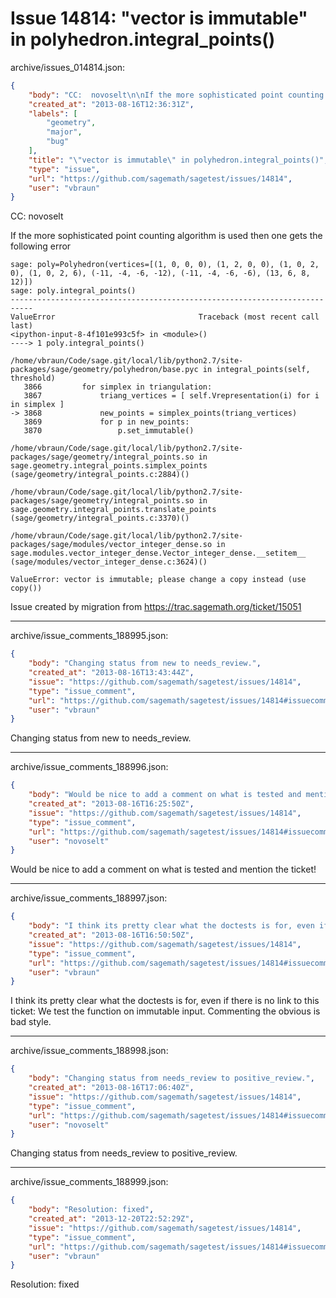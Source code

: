 # Issue 14814: "vector is immutable" in polyhedron.integral_points()

archive/issues_014814.json:
```json
{
    "body": "CC:  novoselt\n\nIf the more sophisticated point counting algorithm is used then one gets the following error\n\n```\nsage: poly=Polyhedron(vertices=[(1, 0, 0, 0), (1, 2, 0, 0), (1, 0, 2, 0), (1, 0, 2, 6), (-11, -4, -6, -12), (-11, -4, -6, -6), (13, 6, 8, 12)])\nsage: poly.integral_points()\n---------------------------------------------------------------------------\nValueError                                Traceback (most recent call last)\n<ipython-input-8-4f101e993c5f> in <module>()\n----> 1 poly.integral_points()\n\n/home/vbraun/Code/sage.git/local/lib/python2.7/site-packages/sage/geometry/polyhedron/base.pyc in integral_points(self, threshold)\n   3866         for simplex in triangulation:\n   3867             triang_vertices = [ self.Vrepresentation(i) for i in simplex ]\n-> 3868             new_points = simplex_points(triang_vertices)\n   3869             for p in new_points:\n   3870                 p.set_immutable()\n\n/home/vbraun/Code/sage.git/local/lib/python2.7/site-packages/sage/geometry/integral_points.so in sage.geometry.integral_points.simplex_points (sage/geometry/integral_points.c:2884)()\n\n/home/vbraun/Code/sage.git/local/lib/python2.7/site-packages/sage/geometry/integral_points.so in sage.geometry.integral_points.translate_points (sage/geometry/integral_points.c:3370)()\n\n/home/vbraun/Code/sage.git/local/lib/python2.7/site-packages/sage/modules/vector_integer_dense.so in sage.modules.vector_integer_dense.Vector_integer_dense.__setitem__ (sage/modules/vector_integer_dense.c:3624)()\n\nValueError: vector is immutable; please change a copy instead (use copy())\n```\n\n\nIssue created by migration from https://trac.sagemath.org/ticket/15051\n\n",
    "created_at": "2013-08-16T12:36:31Z",
    "labels": [
        "geometry",
        "major",
        "bug"
    ],
    "title": "\"vector is immutable\" in polyhedron.integral_points()",
    "type": "issue",
    "url": "https://github.com/sagemath/sagetest/issues/14814",
    "user": "vbraun"
}
```
CC:  novoselt

If the more sophisticated point counting algorithm is used then one gets the following error

```
sage: poly=Polyhedron(vertices=[(1, 0, 0, 0), (1, 2, 0, 0), (1, 0, 2, 0), (1, 0, 2, 6), (-11, -4, -6, -12), (-11, -4, -6, -6), (13, 6, 8, 12)])
sage: poly.integral_points()
---------------------------------------------------------------------------
ValueError                                Traceback (most recent call last)
<ipython-input-8-4f101e993c5f> in <module>()
----> 1 poly.integral_points()

/home/vbraun/Code/sage.git/local/lib/python2.7/site-packages/sage/geometry/polyhedron/base.pyc in integral_points(self, threshold)
   3866         for simplex in triangulation:
   3867             triang_vertices = [ self.Vrepresentation(i) for i in simplex ]
-> 3868             new_points = simplex_points(triang_vertices)
   3869             for p in new_points:
   3870                 p.set_immutable()

/home/vbraun/Code/sage.git/local/lib/python2.7/site-packages/sage/geometry/integral_points.so in sage.geometry.integral_points.simplex_points (sage/geometry/integral_points.c:2884)()

/home/vbraun/Code/sage.git/local/lib/python2.7/site-packages/sage/geometry/integral_points.so in sage.geometry.integral_points.translate_points (sage/geometry/integral_points.c:3370)()

/home/vbraun/Code/sage.git/local/lib/python2.7/site-packages/sage/modules/vector_integer_dense.so in sage.modules.vector_integer_dense.Vector_integer_dense.__setitem__ (sage/modules/vector_integer_dense.c:3624)()

ValueError: vector is immutable; please change a copy instead (use copy())
```


Issue created by migration from https://trac.sagemath.org/ticket/15051





---

archive/issue_comments_188995.json:
```json
{
    "body": "Changing status from new to needs_review.",
    "created_at": "2013-08-16T13:43:44Z",
    "issue": "https://github.com/sagemath/sagetest/issues/14814",
    "type": "issue_comment",
    "url": "https://github.com/sagemath/sagetest/issues/14814#issuecomment-188995",
    "user": "vbraun"
}
```

Changing status from new to needs_review.



---

archive/issue_comments_188996.json:
```json
{
    "body": "Would be nice to add a comment on what is tested and mention the ticket!",
    "created_at": "2013-08-16T16:25:50Z",
    "issue": "https://github.com/sagemath/sagetest/issues/14814",
    "type": "issue_comment",
    "url": "https://github.com/sagemath/sagetest/issues/14814#issuecomment-188996",
    "user": "novoselt"
}
```

Would be nice to add a comment on what is tested and mention the ticket!



---

archive/issue_comments_188997.json:
```json
{
    "body": "I think its pretty clear what the doctests is for, even if there is no link to this ticket: We test the function on immutable input. Commenting the obvious is bad style.",
    "created_at": "2013-08-16T16:50:50Z",
    "issue": "https://github.com/sagemath/sagetest/issues/14814",
    "type": "issue_comment",
    "url": "https://github.com/sagemath/sagetest/issues/14814#issuecomment-188997",
    "user": "vbraun"
}
```

I think its pretty clear what the doctests is for, even if there is no link to this ticket: We test the function on immutable input. Commenting the obvious is bad style.



---

archive/issue_comments_188998.json:
```json
{
    "body": "Changing status from needs_review to positive_review.",
    "created_at": "2013-08-16T17:06:40Z",
    "issue": "https://github.com/sagemath/sagetest/issues/14814",
    "type": "issue_comment",
    "url": "https://github.com/sagemath/sagetest/issues/14814#issuecomment-188998",
    "user": "novoselt"
}
```

Changing status from needs_review to positive_review.



---

archive/issue_comments_188999.json:
```json
{
    "body": "Resolution: fixed",
    "created_at": "2013-12-20T22:52:29Z",
    "issue": "https://github.com/sagemath/sagetest/issues/14814",
    "type": "issue_comment",
    "url": "https://github.com/sagemath/sagetest/issues/14814#issuecomment-188999",
    "user": "vbraun"
}
```

Resolution: fixed
